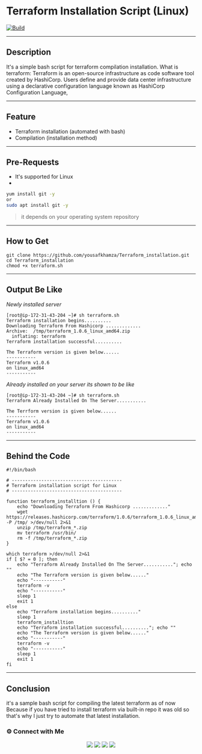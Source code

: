 # Terraform Installation Script (Linux)
[![Build](https://travis-ci.org/joemccann/dillinger.svg?branch=master)](https://travis-ci.org/joemccann/dillinger)

---
## Description
It's a simple bash script for terraform compilation installation. 
What is terraform: Terraform is an open-source infrastructure as code software tool created by HashiCorp. Users define and provide data center infrastructure using a declarative configuration language known as HashiCorp Configuration Language,

----
## Feature
- Terraform installation (automated with bash)
- Compilation (installation method)

----
## Pre-Requests
- It's supported for Linux
- 
```sh
yum install git -y
or 
sudo apt install git -y
```
> it depends on your operating system repository

---
## How to Get
```
git clone https://github.com/yousafkhamza/Terraform_installation.git
cd Terraform_installation
chmod +x terraform.sh
```

----
## Output Be Like
_Newly installed server_
```
[root@ip-172-31-43-204 ~]# sh terraform.sh
Terraform installation begins..........
Downloading Terraform From Hashicorp .............
Archive:  /tmp/terraform_1.0.6_linux_amd64.zip
  inflating: terraform
Terraform installation successful..........

The Terraform version is given below......
-----------
Terraform v1.0.6
on linux_amd64
-----------
```
_Already installed on your server its shown to be like_
```
[root@ip-172-31-43-204 ~]# sh terraform.sh
Terraform Already Installed On The Server...........

The Terrform version is given below......
-----------
Terraform v1.0.6
on linux_amd64
-----------
```

----
## Behind the Code
```
#!/bin/bash

# -----------------------------------------
# Terraform installation script for Linux
# -----------------------------------------

function terraform_installtion () {
    echo "Downloading Terraform From Hashicorp ............."
    wget https://releases.hashicorp.com/terraform/1.0.6/terraform_1.0.6_linux_amd64.zip -P /tmp/ >/dev/null 2>&1
    unzip /tmp/terraform_*.zip
    mv terraform /usr/bin/
    rm -f /tmp/terraform_*.zip
}

which terraform >/dev/null 2>&1
if [ $? = 0 ]; then
    echo "Terraform Already Installed On The Server..........."; echo ""
    echo "The Terraform version is given below......"
    echo "-----------"
    terraform -v
    echo "-----------"
    sleep 1
    exit 1
else
    echo "Terraform installation begins.........."
    sleep 1
    terraform_installtion
    echo "Terraform installation successful.........."; echo ""
    echo "The Terraform version is given below......"
    echo "-----------"
    terraform -v
    echo "-----------"
    sleep 1
    exit 1
fi
```

----
## Conclusion
it's a sample bash script for compiling the latest terraform as of now Because if you have tried to install terraform via built-in repo it was old so that's why I just try to automate that latest installation. 

### ⚙️ Connect with Me 

<p align="center">
<a href="mailto:yousaf.k.hamza@gmail.com"><img src="https://img.shields.io/badge/Gmail-D14836?style=for-the-badge&logo=gmail&logoColor=white"/></a>
<a href="https://www.linkedin.com/in/yousafkhamza"><img src="https://img.shields.io/badge/LinkedIn-0077B5?style=for-the-badge&logo=linkedin&logoColor=white"/></a> 
<a href="https://www.instagram.com/yousafkhamza"><img src="https://img.shields.io/badge/Instagram-E4405F?style=for-the-badge&logo=instagram&logoColor=white"/></a>
<a href="https://wa.me/%2B917736720639?text=This%20message%20from%20GitHub."><img src="https://img.shields.io/badge/WhatsApp-25D366?style=for-the-badge&logo=whatsapp&logoColor=white"/></a><br />


